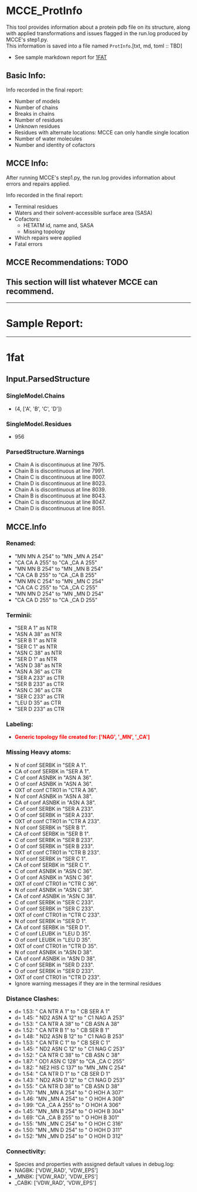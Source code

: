 # MCCE_ProtInfo
This tool provides information about a protein pdb file on its structure, along with applied transformations and issues flagged in the run.log produced by MCCE's step1.py.  
This information is saved into a file named `ProtInfo`.[txt, md, toml :: TBD]

  * See sample markdown report for [1FAT](#Sample)

## Basic Info:
Info recorded in the final report:
  * Number of models
  * Number of chains
  * Breaks in chains
  * Number of residues
  * Unknown residues
  * Residues with alternate locations: MCCE can only handle single location
  * Number of water molecules
  * Number and identity of cofactors

## MCCE Info:
After running MCCE's step1.py, the run.log provides information about errors and repairs applied.  

Info recorded in the final report:
  * Terminal residues
  * Waters and their solvent-accessible surface area (SASA)
  * Cofactors:
    - HETATM id, name and, SASA
    - Missing topology
  * Which repairs were applied
  * Fatal errors

## MCCE Recommendations: TODO
This section will list whatever MCCE can recommend.
---
---

# Sample Report:

---
# 1fat
## Input.ParsedStructure
### SingleModel.Chains
  - (4, ['A', 'B', 'C', 'D'])

### SingleModel.Residues
  - 956

### ParsedStructure.Warnings
  - Chain A is discontinuous at line 7975.
  - Chain B is discontinuous at line 7991.
  - Chain C is discontinuous at line 8007.
  - Chain D is discontinuous at line 8023.
  - Chain A is discontinuous at line 8039.
  - Chain B is discontinuous at line 8043.
  - Chain C is discontinuous at line 8047.
  - Chain D is discontinuous at line 8051.

## MCCE.Info
### Renamed:
  - "MN    MN A 254" to "MN   _MN A 254"
  - "CA    CA A 255" to "CA   _CA A 255"
  - "MN    MN B 254" to "MN   _MN B 254"
  - "CA    CA B 255" to "CA   _CA B 255"
  - "MN    MN C 254" to "MN   _MN C 254"
  - "CA    CA C 255" to "CA   _CA C 255"
  - "MN    MN D 254" to "MN   _MN D 254"
  - "CA    CA D 255" to "CA   _CA D 255"

### Terminii:
  - "SER A   1" as NTR
  - "ASN A  38" as NTR
  - "SER B   1" as NTR
  - "SER C   1" as NTR
  - "ASN C  38" as NTR
  - "SER D   1" as NTR
  - "ASN D  38" as NTR
  - "ASN A  36" as CTR
  - "SER A 233" as CTR
  - "SER B 233" as CTR
  - "ASN C  36" as CTR
  - "SER C 233" as CTR
  - "LEU D  35" as CTR
  - "SER D 233" as CTR

### Labeling:
  - <strong><font color='red'>Generic topology file created for: ['NAG', '_MN', '_CA']</font> </strong>

### Missing Heavy atoms:
  - N   of conf SERBK in "SER A   1".
  - CA  of conf SERBK in "SER A   1".
  - C   of conf ASNBK in "ASN A  36".
  - O   of conf ASNBK in "ASN A  36".
  - OXT of conf CTR01 in "CTR A  36".
  - N   of conf ASNBK in "ASN A  38".
  - CA  of conf ASNBK in "ASN A  38".
  - C   of conf SERBK in "SER A 233".
  - O   of conf SERBK in "SER A 233".
  - OXT of conf CTR01 in "CTR A 233".
  - N   of conf SERBK in "SER B   1".
  - CA  of conf SERBK in "SER B   1".
  - C   of conf SERBK in "SER B 233".
  - O   of conf SERBK in "SER B 233".
  - OXT of conf CTR01 in "CTR B 233".
  - N   of conf SERBK in "SER C   1".
  - CA  of conf SERBK in "SER C   1".
  - C   of conf ASNBK in "ASN C  36".
  - O   of conf ASNBK in "ASN C  36".
  - OXT of conf CTR01 in "CTR C  36".
  - N   of conf ASNBK in "ASN C  38".
  - CA  of conf ASNBK in "ASN C  38".
  - C   of conf SERBK in "SER C 233".
  - O   of conf SERBK in "SER C 233".
  - OXT of conf CTR01 in "CTR C 233".
  - N   of conf SERBK in "SER D   1".
  - CA  of conf SERBK in "SER D   1".
  - C   of conf LEUBK in "LEU D  35".
  - O   of conf LEUBK in "LEU D  35".
  - OXT of conf CTR01 in "CTR D  35".
  - N   of conf ASNBK in "ASN D  38".
  - CA  of conf ASNBK in "ASN D  38".
  - C   of conf SERBK in "SER D 233".
  - O   of conf SERBK in "SER D 233".
  - OXT of conf CTR01 in "CTR D 233".
  -    Ignore warning messages if they are in the terminal residues

### Distance Clashes:
  -    d= 1.53: " CA  NTR A   1" to " CB  SER A   1"
  -    d= 1.45: " ND2 ASN A  12" to " C1  NAG A 253"
  -    d= 1.53: " CA  NTR A  38" to " CB  ASN A  38"
  -    d= 1.52: " CA  NTR B   1" to " CB  SER B   1"
  -    d= 1.48: " ND2 ASN B  12" to " C1  NAG B 253"
  -    d= 1.53: " CA  NTR C   1" to " CB  SER C   1"
  -    d= 1.45: " ND2 ASN C  12" to " C1  NAG C 253"
  -    d= 1.52: " CA  NTR C  38" to " CB  ASN C  38"
  -    d= 1.87: " OD1 ASN C 128" to "CA   _CA C 255"
  -    d= 1.82: " NE2 HIS C 137" to "MN   _MN C 254"
  -    d= 1.54: " CA  NTR D   1" to " CB  SER D   1"
  -    d= 1.43: " ND2 ASN D  12" to " C1  NAG D 253"
  -    d= 1.55: " CA  NTR D  38" to " CB  ASN D  38"
  -    d= 1.70: "MN   _MN A 254" to " O   HOH A 307"
  -    d= 1.46: "MN   _MN A 254" to " O   HOH A 308"
  -    d= 1.99: "CA   _CA A 255" to " O   HOH A 306"
  -    d= 1.45: "MN   _MN B 254" to " O   HOH B 304"
  -    d= 1.69: "CA   _CA B 255" to " O   HOH B 301"
  -    d= 1.55: "MN   _MN C 254" to " O   HOH C 316"
  -    d= 1.50: "MN   _MN D 254" to " O   HOH D 311"
  -    d= 1.52: "MN   _MN D 254" to " O   HOH D 312"

### Connectivity:
  - Species and properties with assigned default values in debug.log:
  -   NAGBK: ['VDW_RAD', 'VDW_EPS']
  -   _MNBK: ['VDW_RAD', 'VDW_EPS']
  -   _CABK: ['VDW_RAD', 'VDW_EPS']

